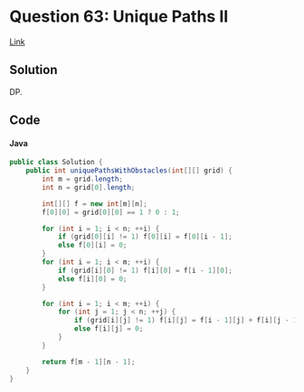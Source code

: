 # Question 63: Unique Paths II
[Link](https://leetcode.com/problems/unique-paths-ii)

## Solution
DP.
## Code
#### Java
```java
public class Solution {
    public int uniquePathsWithObstacles(int[][] grid) {
        int m = grid.length;
        int n = grid[0].length;

        int[][] f = new int[m][n];
        f[0][0] = grid[0][0] == 1 ? 0 : 1;

        for (int i = 1; i < n; ++i) {
            if (grid[0][i] != 1) f[0][i] = f[0][i - 1];
            else f[0][i] = 0;
        }
        for (int i = 1; i < m; ++i) {
            if (grid[i][0] != 1) f[i][0] = f[i - 1][0];
            else f[i][0] = 0;
        }

        for (int i = 1; i < m; ++i) {
            for (int j = 1; j < n; ++j) {
                if (grid[i][j] != 1) f[i][j] = f[i - 1][j] + f[i][j - 1];
                else f[i][j] = 0;
            }
        }

        return f[m - 1][n - 1];
    }
}
```
